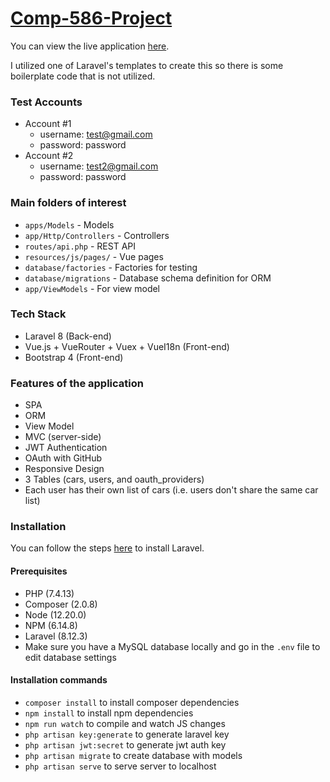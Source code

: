 # [Comp-586-Project](http://alan-laravel-spa.herokuapp.com/)

You can view the live application [here](http://alan-laravel-spa.herokuapp.com/).

I utilized one of Laravel's templates to create this so there is some boilerplate code that is not utilized.

### Test Accounts
- Account #1
  - username: test@gmail.com
  - password: password
- Account #2
  - username: test2@gmail.com
  - password: password
  
### Main folders of interest
- `apps/Models` - Models
- `app/Http/Controllers` - Controllers
- `routes/api.php` - REST API
- `resources/js/pages/` - Vue pages
- `database/factories` - Factories for testing
- `database/migrations` - Database schema definition for ORM
- `app/ViewModels` - For view model

### Tech Stack
- Laravel 8 (Back-end)
- Vue.js + VueRouter + Vuex + VueI18n (Front-end)
- Bootstrap 4 (Front-end)

### Features of the application
- SPA
- ORM
- View Model
- MVC (server-side)
- JWT Authentication
- OAuth with GitHub
- Responsive Design
- 3 Tables (cars, users, and oauth_providers)
- Each user has their own list of cars (i.e. users don't share the same car list)

### Installation

You can follow the steps [here](https://laravel.com/docs/8.x) to install Laravel.

#### Prerequisites
- PHP (7.4.13)
- Composer (2.0.8)
- Node (12.20.0)
- NPM (6.14.8)
- Laravel (8.12.3)
- Make sure you have a MySQL database locally and go in the `.env` file to edit database settings

#### Installation commands
- `composer install` to install composer dependencies
- `npm install` to install npm dependencies
- `npm run watch` to compile and watch JS changes
- `php artisan key:generate` to generate laravel key
- `php artisan jwt:secret` to generate jwt auth key
- `php artisan migrate` to create database with models
- `php artisan serve` to serve server to localhost

